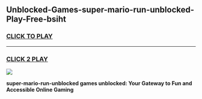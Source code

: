 
## Unblocked-Games-super-mario-run-unblocked-Play-Free-bsiht
<h3>
<a href="https://premium76.site?title=super-mario-run-unblocked&ref=23A">CLICK TO PLAY</a></h3>
<hr>

<h3>
<a href="https://premium76.site?title=super-mario-run-unblocked&ref=23A">CLICK 2 PLAY</a>
  
</h3>

<a href="https://premium76.site?title=super-mario-run-unblocked&ref=23A"><img src="https://clearcache.store/games.png"></a>


**super-mario-run-unblocked games unblocked: Your Gateway to Fun and Accessible Online Gaming**
